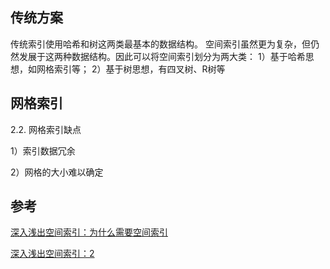 

## 传统方案


传统索引使用哈希和树这两类最基本的数据结构。
空间索引虽然更为复杂，但仍然发展于这两种数据结构。因此可以将空间索引划分为两大类：
1）基于哈希思想，如网格索引等；
2）基于树思想，有四叉树、R树等



## 网格索引



2.2. 网格索引缺点

1）索引数据冗余

2）网格的大小难以确定

## 参考

[深入浅出空间索引：为什么需要空间索引](https://www.cnblogs.com/LBSer/p/3392491.html)

[深入浅出空间索引：2](https://www.cnblogs.com/LBSer/p/3403933.html)